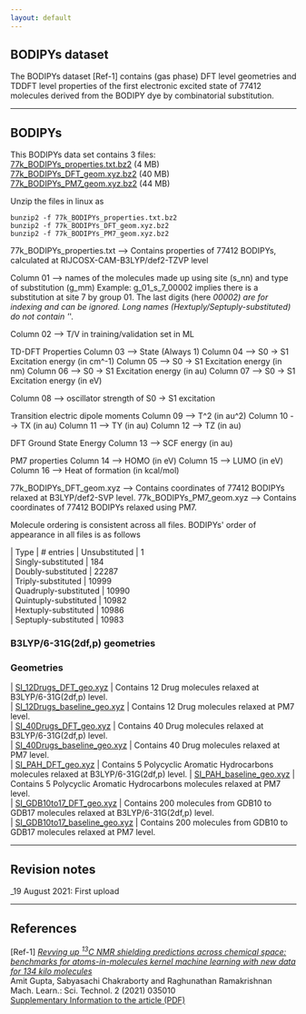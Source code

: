 ```yaml
---
layout: default
---
```


## BODIPYs dataset

The BODIPYs dataset [Ref-1] contains (gas phase) DFT level geometries and TDDFT level properties of the first electronic excited state of 77412 molecules derived from the BODIPY dye by combinatorial substitution.

***

## BODIPYs

This BODIPYs data set contains  3 files:  
[77k_BODIPYs_properties.txt.bz2](https://drive.google.com/file/d/1NAor-rHYtVwCat4Ms3IkdyDL27alqu6l/view?usp=sharing) (4 MB)    
[77k_BODIPYs_DFT_geom.xyz.bz2](https://drive.google.com/file/d/1nX_duEd0nnyMVqenR4mhp7PH1mZ_4dAy/view?usp=sharing) (40 MB)     
[77k_BODIPYs_PM7_geom.xyz.bz2](https://drive.google.com/file/d/1erNz0F6w4iGybOgtwI3-ccCUcnHzzVrb/view?usp=sharing) (44 MB)     

Unzip the files in linux as
```
bunzip2 -f 77k_BODIPYs_properties.txt.bz2
bunzip2 -f 77k_BODIPYs_DFT_geom.xyz.bz2
bunzip2 -f 77k_BODIPYs_PM7_geom.xyz.bz2
```

77k_BODIPYs_properties.txt --> Contains properties of 77412 BODIPYs, calculated at RIJCOSX-CAM-B3LYP/def2-TZVP level

Column 01 --> names of the molecules made up using site (s_nn) and type of substitution (g_mm)
Example: g_01_s_7_00002 implies there is a substitution at site 7 by group 01. The last digits (here _00002) are for indexing and can be ignored.  Long names (Hextuply/Septuply-substituted) do not contain '_'.

Column 02 --> T/V in training/validation set in ML

TD-DFT Properties
Column 03 --> State (Always 1)
Column 04 --> S0 -> S1 Excitation energy (in cm^-1)
Column 05 --> S0 -> S1 Excitation energy (in nm)
Column 06 --> S0 -> S1 Excitation energy (in au)
Column 07 --> S0 -> S1 Excitation energy (in eV)

Column 08 --> oscillator strength of S0 -> S1 excitation

Transition electric dipole moments
Column 09 --> T^2 (in au^2)
Column 10 --> TX (in au)
Column 11 --> TY (in au)
Column 12 --> TZ (in au)

DFT Ground State Energy
Column 13 --> SCF energy (in au)

PM7 properties
Column 14 --> HOMO (in eV)
Column 15 --> LUMO (in eV)
Column 16 --> Heat of formation (in kcal/mol)

77k_BODIPYs_DFT_geom.xyz --> Contains coordinates of 77412 BODIPYs relaxed at B3LYP/def2-SVP level.
77k_BODIPYs_PM7_geom.xyz --> Contains coordinates of 77412 BODIPYs relaxed using PM7.

Molecule ordering is consistent across all files. BODIPYs' order of appearance in all files is as follows

| Type                     | # entries
| Unsubstituted            | 1       
| Singly-substituted       | 184      
| Doubly-substituted       | 22287     
| Triply-substituted       | 10999     
| Quadruply-substituted    | 10990     
| Quintuply-substituted    | 10982     
| Hextuply-substituted     | 10986     
| Septuply-substituted     | 10983     


### B3LYP/6-31G(2df,p) geometries

### Geometries

| [SI_12Drugs_DFT_geo.xyz](data/SI_12Drugs_DFT_geo.xyz)               | Contains 12 Drug molecules relaxed at B3LYP/6-31G(2df,p) level.                            
| [SI_12Drugs_baseline_geo.xyz](data/SI_12Drugs_baseline_geo.xyz)     | Contains 12 Drug molecules relaxed at PM7 level.                                           
| [SI_40Drugs_DFT_geo.xyz](data/SI_40Drugs_DFT_geo.xyz)               | Contains 40 Drug molecules relaxed at B3LYP/6-31G(2df,p) level.                            
| [SI_40Drugs_baseline_geo.xyz](data/SI_40Drugs_baseline_geo.xyz)     | Contains 40 Drug molecules relaxed at PM7 level.                                           
| [SI_PAH_DFT_geo.xyz](data/SI_PAH_DFT_geo.xyz)                       | Contains 5 Polycyclic Aromatic Hydrocarbons molecules relaxed at B3LYP/6-31G(2df,p) level. 
| [SI_PAH_baseline_geo.xyz](data/SI_PAH_baseline_geo.xyz)             | Contains 5 Polycyclic Aromatic Hydrocarbons molecules relaxed at PM7 level.                
| [SI_GDB10to17_DFT_geo.xyz](data/SI_GDB10to17_DFT_geo.xyz)           | Contains 200 molecules from GDB10 to GDB17 molecules relaxed at B3LYP/6-31G(2df,p) level.  
| [SI_GDB10to17_baseline_geo.xyz](data/SI_GDB10to17_baseline_geo.xyz) | Contains 200 molecules from GDB10 to GDB17 molecules relaxed at PM7 level.                

***

## Revision notes

_19 August 2021: First upload
***

## References
[Ref-1] [_Revving up <sup>13</sup>C NMR shielding predictions across chemical space: benchmarks for atoms-in-molecules kernel machine learning with new data for 134 kilo molecules_](https://doi.org/10.1088/2632-2153/abe347)            
Amit Gupta, Sabyasachi Chakraborty and Raghunathan Ramakrishnan     
Mach. Learn.: Sci. Technol. 2 (2021) 035010     
[Supplementary Information to the article (PDF)](data/SI.pdf)

